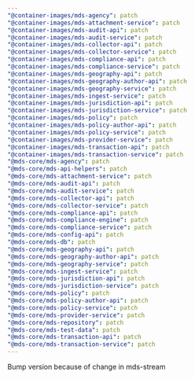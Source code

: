 ```yaml
---
"@container-images/mds-agency": patch
"@container-images/mds-attachment-service": patch
"@container-images/mds-audit-api": patch
"@container-images/mds-audit-service": patch
"@container-images/mds-collector-api": patch
"@container-images/mds-collector-service": patch
"@container-images/mds-compliance-api": patch
"@container-images/mds-compliance-service": patch
"@container-images/mds-geography-api": patch
"@container-images/mds-geography-author-api": patch
"@container-images/mds-geography-service": patch
"@container-images/mds-ingest-service": patch
"@container-images/mds-jurisdiction-api": patch
"@container-images/mds-jurisdiction-service": patch
"@container-images/mds-policy": patch
"@container-images/mds-policy-author-api": patch
"@container-images/mds-policy-service": patch
"@container-images/mds-provider-service": patch
"@container-images/mds-transaction-api": patch
"@container-images/mds-transaction-service": patch
"@mds-core/mds-agency": patch
"@mds-core/mds-api-helpers": patch
"@mds-core/mds-attachment-service": patch
"@mds-core/mds-audit-api": patch
"@mds-core/mds-audit-service": patch
"@mds-core/mds-collector-api": patch
"@mds-core/mds-collector-service": patch
"@mds-core/mds-compliance-api": patch
"@mds-core/mds-compliance-engine": patch
"@mds-core/mds-compliance-service": patch
"@mds-core/mds-config-api": patch
"@mds-core/mds-db": patch
"@mds-core/mds-geography-api": patch
"@mds-core/mds-geography-author-api": patch
"@mds-core/mds-geography-service": patch
"@mds-core/mds-ingest-service": patch
"@mds-core/mds-jurisdiction-api": patch
"@mds-core/mds-jurisdiction-service": patch
"@mds-core/mds-policy": patch
"@mds-core/mds-policy-author-api": patch
"@mds-core/mds-policy-service": patch
"@mds-core/mds-provider-service": patch
"@mds-core/mds-repository": patch
"@mds-core/mds-test-data": patch
"@mds-core/mds-transaction-api": patch
"@mds-core/mds-transaction-service": patch
---
```


Bump version because of change in mds-stream
